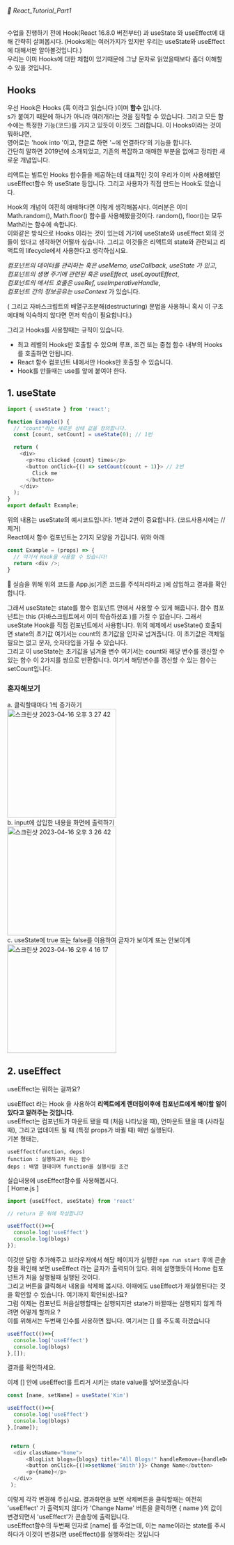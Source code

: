 ###### 🌵 React_Tutorial_Part1

수업을 진행하기 전에 Hook(React 16.8.0 버전부터) 과 useState 와 useEffect에 대해 간략히 살펴봅시다. (Hooks에는 여러가지가 있지만 우리는 useState와 useEffect에 대해서만 알아볼것입니다.)  
우리는 이미 Hooks에 대한 체험이 있기때문에 그냥 문자로 읽었을때보다 좀더 이해할 수 있을 것입니다.   
## Hooks  
우선 Hook은 Hooks (훅 이라고 읽습니다 )이며 <b> 함수 </b> 입니다.    
s가 붙여기 때문에 하나가 아니라 여러개라는 것을 짐작할 수 있습니다.  그리고 모든 함수에는 특정한 기능(코드)를 가지고 있듯이 이것도 그러합니다. 이 Hooks이라는 것이 뭐하냐면,   
영어로는 'hook into '이고, 한글로 하면 '~에 연결하다'의 기능을 합니다.    
간단히 말하면 2019년에 소개되었고, 기존의 복잡하고 애매한 부분을 없애고 정리한 새로운 개념입니다. 

리액트는 빌트인 Hooks 함수들을 제공하는데 대표적인 것이 우리가 이미 사용해봤던 useEffect함수 와 useState 등입니다. 그리고 사용자가 직접 만드는 Hook도 있습니다.  <br> 

Hook의 개념이 여전히 애매하다면 이렇게 생각해봅시다.  여러분은 이미 Math.random(), Math.floor() 함수를 사용해봤을것이다. 
 random(), floor()는 모두 Math라는 함수에 속합니다.  
 이와같은 방식으로 Hooks 이라는 것이 있는데 거기에 useState와 useEffect 외의 것들이 있다고 생각하면 어떨까 싶습니다. 그리고 이것들은 리액트의 state와 관련되고 리액트의 lifecycle에서 사용한다고 생각하십시요.  <br>

_컴포넌트의 데이터를 관리하는 훅은 useMemo, useCallback, useState 가 있고_,  
_컴포넌트의 생명 주기에 관련된 훅은 useEffect, useLayoutEffect_,  
_컴포넌트의 메서드 호출은 useRef, useImperativeHandle_,   
_컴포넌트 간의 정보공유는 useContext_ 가 있습니다.  

 ( 그리고 자바스크립트의 배열구조분해(destructuring) 문법을 사용하니 혹시 이 구조에대해 익숙하지 않다면 먼저 학습이 필요합니다.)     

그리고 Hooks를 사용할때는 규칙이 있습니다.    
- 최고 레벨의 Hooks만 호출할 수 있으며 루프, 조건 또는 중첩 함수 내부의 Hooks 를 호출하면 안됩니다. 
- React 함수 컴포넌트 내에서만 Hooks만 호출할 수 있습니다. 
- Hook를 만들때는 use를 앞에 붙여야 한다.



## 1. useState
```js
import { useState } from 'react';

function Example() {
  // "count"라는 새로운 상태 값을 정의합니다. 
  const [count, setCount] = useState(0); // 1번

  return (
    <div>
      <p>You clicked {count} times</p>
      <button onClick={() => setCount(count + 1)}> // 2번
        Click me
      </button>
    </div>
  );
}
export default Example;  
```

위의 내용는 useState의 예시코드입니다. 1번과 2번이 중요합니다.  (코드사용시에는 // 제거)      
React에서 함수 컴포넌트는 2가지 모양을 가집니다. 위와 아래
```js
const Example = (props) => {
  // 여기서 Hook을 사용할 수 있습니다!
  return <div />;
}
```    
:pencil: 실습을 위해 위의 코드를 App.js(기존 코드를 주석처리하고 )에 삽입하고 결과를 확인합니다.  

 
그래서 useState는 state를 함수 컴포넌트 안에서 사용할 수 있게 해줍니다. 함수 컴포넌트는 this (자바스크립트에서 이미 학습하셨죠 )를 가질 수 없습니다. 그래서 useState Hook를 직접 컴포넌트에서 사용합니다. 위의 예제에서 useState() 호출되면 state의 초기값 여기서는 count의 초기값을 인자로 넘겨줍니다. 이 초기값은 객체일 필요는 없고 문자, 숫자타입을 가질 수 있습니다.   
그리고 이 useState는 초기값을 넘겨줄 변수 여기서는 count와 해당 변수를 갱신할 수 있는 함수 이 2가지를 쌍으로 반환합니다. 여기서 해당변수를 갱신할 수 있는 함수는 setCount입니다.
 
### 혼자해보기
a. 클릭할때마다 1씩 증가하기  
<img width="250" alt="스크린샷 2023-04-16 오후 3 27 42" src="https://user-images.githubusercontent.com/48478079/232276804-b0a695eb-9c72-4af8-9c7c-0cc2f07eb893.png">      
b. input에 삽입한 내용을 화면에 출력하기  
<img width="250" alt="스크린샷 2023-04-16 오후 3 26 42" src="https://user-images.githubusercontent.com/48478079/232276805-0f78a110-8283-4019-a272-4ca4cbaf84c8.png">    
c. useState에 true 또는 false를 이용하여 글자가 보이게 또는 안보이게   
<img width="250" alt="스크린샷 2023-04-16 오후 4 16 17" src="https://user-images.githubusercontent.com/48478079/232280035-c998f33d-138e-48b8-bbae-dae706ddd887.png">

 



## 2. useEffect   

useEffect는 뭐하는 걸까요?

useEffect 라는 Hook 을 사용하여 <b>리액트에게 렌더링이후에 컴포넌트에게 해야할 일이 있다고 알려주는 것입니다.</b>    
useEffect는 컴포넌트가 마운트 됐을 때 (처음 나타났을 때), 언마운트 됐을 때 (사라질 때), 그리고 업데이트 될 때 (특정 props가 바뀔 때) 매번 실행된다.  
기본 형태는, 
``` 
useEffect(function, deps)
function : 실행하고자 하는 함수
deps : 배열 형태이며 function을 실행시킬 조건
```

실습내용에 useEffect함수를 사용해봅시다.  
[ Home.js ]
``` javascript   
import {useEffect, useState} from 'react'

// return 문 위에 작성합니다

useEffect(()=>{ 
  console.log('useEffect')
  console.log(blogs)
});
```    
이것만 달랑 추가해주고 브라우저에서 해당 페이지가 실행한 ``` npm run start ``` 후에  콘솔창을 확인해 보면 useEffect 라는 글자가 출력되어 있다. 위에 설명했듯이 Home 컴포넌트가 처음 실행될때 실행된 것이다.   
그리고 버튼을 클릭해서 내용을 삭제해 봅시다. 이때에도 useEffect가 재실행된다는 것을 확인할 수 있습니다. 여기까지 확인되셨나요?   
그럼 이제는 컴포넌트 처음실행할때는 실행되지만 state가 바뀔때는 실행되지 않게 하려면 어떻게 할까요 ?   
이를 위해서는 두번째 인수를 사용하면 됩니다. 여기서는 [] 를 주도록 하겠습니다      
``` javascript
useEffect(()=>{
  console.log('useEffect')
  console.log(blogs)
},[]);
```
결과를 확인하세요.  

이제 [] 안에 useEffect를 트리거 시키는 state value를  넣어보겠습니다  
```javascript
const [name, setName] = useState('Kim')

useEffect(()=>{
  console.log('useEffect')
  console.log(blogs)
},[name]);


 return ( 
  <div className="home">
      <BlogList blogs={blogs} title="All Blogs!" handleRemove={handleDelete}/>
      <button onClick={()=>setName('Smith')}> Change Name</button>
      <p>{name}</p>
  </div>
 );

```   
이렇게 각각 변경해 주십시요. 결과화면을 보면 삭제버튼을 클릭할때는 여전히 'useEffect' 가 출력되지 않다가 'Change Name' 버튼을 클릭하면 { name }의 값이 변경되면서 'useEffect'가 콘솔창에 출력됩니다.   
useEffect함수의 두번째 인자로 [name] 를 주었는데, 이는 name이라는 state를 주시하다가 이것이 변경되면 useEffect()를 실행하라는 것입니다 

 
